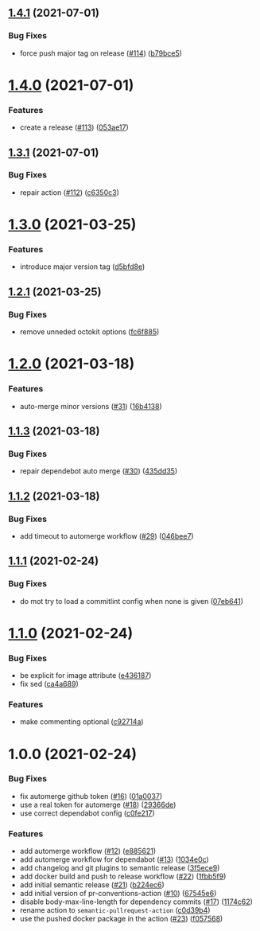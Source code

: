 ## [1.4.1](https://github.com/paschdan/semantic-pullrequest-action/compare/v1.4.0...v1.4.1) (2021-07-01)


### Bug Fixes

* force push major tag on release ([#114](https://github.com/paschdan/semantic-pullrequest-action/issues/114)) ([b79bce5](https://github.com/paschdan/semantic-pullrequest-action/commit/b79bce5e44debbc1624b64cf9d4e8edb0097a1a7))

# [1.4.0](https://github.com/paschdan/semantic-pullrequest-action/compare/v1.3.1...v1.4.0) (2021-07-01)


### Features

* create a release ([#113](https://github.com/paschdan/semantic-pullrequest-action/issues/113)) ([053ae17](https://github.com/paschdan/semantic-pullrequest-action/commit/053ae177cfd1a45c482363fc8b31dae7f2bcdfa3))

## [1.3.1](https://github.com/paschdan/semantic-pullrequest-action/compare/v1.3.0...v1.3.1) (2021-07-01)


### Bug Fixes

* repair action ([#112](https://github.com/paschdan/semantic-pullrequest-action/issues/112)) ([c6350c3](https://github.com/paschdan/semantic-pullrequest-action/commit/c6350c375a94bc9580c84eb1238cbb3954eaa3ee))

# [1.3.0](https://github.com/paschdan/semantic-pullrequest-action/compare/v1.2.1...v1.3.0) (2021-03-25)


### Features

* introduce major version tag ([d5bfd8e](https://github.com/paschdan/semantic-pullrequest-action/commit/d5bfd8e316cdea8b88a75c9073b444234bf3290c))

## [1.2.1](https://github.com/paschdan/semantic-pullrequest-action/compare/v1.2.0...v1.2.1) (2021-03-25)


### Bug Fixes

* remove unneded octokit options ([fc6f885](https://github.com/paschdan/semantic-pullrequest-action/commit/fc6f88525e17515e607624d05ae2386a04d4e010))

# [1.2.0](https://github.com/paschdan/semantic-pullrequest-action/compare/v1.1.3...v1.2.0) (2021-03-18)


### Features

* auto-merge minor versions ([#31](https://github.com/paschdan/semantic-pullrequest-action/issues/31)) ([16b4138](https://github.com/paschdan/semantic-pullrequest-action/commit/16b41389da3e3327c99c25ac880e9b3e6ab7b197))

## [1.1.3](https://github.com/paschdan/semantic-pullrequest-action/compare/v1.1.2...v1.1.3) (2021-03-18)


### Bug Fixes

* repair dependebot auto merge ([#30](https://github.com/paschdan/semantic-pullrequest-action/issues/30)) ([435dd35](https://github.com/paschdan/semantic-pullrequest-action/commit/435dd3517ce6519f78f6f510ed2370c39a960fc2))

## [1.1.2](https://github.com/paschdan/semantic-pullrequest-action/compare/v1.1.1...v1.1.2) (2021-03-18)


### Bug Fixes

* add timeout to automerge workflow ([#29](https://github.com/paschdan/semantic-pullrequest-action/issues/29)) ([046bee7](https://github.com/paschdan/semantic-pullrequest-action/commit/046bee775cef2ca50220140468fadc7c0fbecb9c))

## [1.1.1](https://github.com/paschdan/semantic-pullrequest-action/compare/v1.1.0...v1.1.1) (2021-02-24)


### Bug Fixes

* do mot try to load a commitlint config when none is given ([07eb641](https://github.com/paschdan/semantic-pullrequest-action/commit/07eb641016d2e8880ae5914a889e308d5d983f46))

# [1.1.0](https://github.com/paschdan/semantic-pullrequest-action/compare/v1.0.0...v1.1.0) (2021-02-24)


### Bug Fixes

* be explicit for image attribute ([e436187](https://github.com/paschdan/semantic-pullrequest-action/commit/e43618794b712ce220ffa0fb93248a2c6aea7918))
* fix sed ([ca4a689](https://github.com/paschdan/semantic-pullrequest-action/commit/ca4a689ff703682907f9c8071cdef853525f21c9))


### Features

* make commenting optional ([c92714a](https://github.com/paschdan/semantic-pullrequest-action/commit/c92714acf3a36e3933974518f63b3959e3094ac3))

# 1.0.0 (2021-02-24)


### Bug Fixes

* fix automerge github token ([#16](https://github.com/paschdan/semantic-pullrequest-action/issues/16)) ([01a0037](https://github.com/paschdan/semantic-pullrequest-action/commit/01a0037a6bda30cdef46eb60948fdd882a99190a))
* use a real token for automerge ([#18](https://github.com/paschdan/semantic-pullrequest-action/issues/18)) ([29366de](https://github.com/paschdan/semantic-pullrequest-action/commit/29366de1710af9233a9d7fbfa60c8b2a56077469))
* use correct dependabot config ([c0fe217](https://github.com/paschdan/semantic-pullrequest-action/commit/c0fe2170367830dc014716be810a513f1a5267e1))


### Features

* add automerge workflow ([#12](https://github.com/paschdan/semantic-pullrequest-action/issues/12)) ([e885621](https://github.com/paschdan/semantic-pullrequest-action/commit/e885621230458cd89a83ebfaaf00a49802981623))
* add automerge workflow for dependabot ([#13](https://github.com/paschdan/semantic-pullrequest-action/issues/13)) ([1034e0c](https://github.com/paschdan/semantic-pullrequest-action/commit/1034e0c1453f97f3dcc7d8075875b980a172762b))
* add changelog and git plugins to semantic release ([3f5ece9](https://github.com/paschdan/semantic-pullrequest-action/commit/3f5ece93eff44f5b646bb44ecf5af1028759a1c5))
* add docker build and push to release workflow ([#22](https://github.com/paschdan/semantic-pullrequest-action/issues/22)) ([1fbb5f9](https://github.com/paschdan/semantic-pullrequest-action/commit/1fbb5f9091d9def10c85573b80561c212ab74423))
* add initial semantic release ([#21](https://github.com/paschdan/semantic-pullrequest-action/issues/21)) ([b224ec6](https://github.com/paschdan/semantic-pullrequest-action/commit/b224ec62fbc0871a1170dfe3d9528c677fd62eb4))
* add initial version of pr-conventions-action ([#10](https://github.com/paschdan/semantic-pullrequest-action/issues/10)) ([67545e6](https://github.com/paschdan/semantic-pullrequest-action/commit/67545e69ceaaed92ebe3ef66d2a5698a97dbfa93))
* disable body-max-line-length for dependency commits ([#17](https://github.com/paschdan/semantic-pullrequest-action/issues/17)) ([1174c62](https://github.com/paschdan/semantic-pullrequest-action/commit/1174c6249ae7e4d57db012e2eaa1f6f01a877169))
* rename action to `semantic-pullrequest-action` ([c0d39b4](https://github.com/paschdan/semantic-pullrequest-action/commit/c0d39b4a57abea66c0298f1cd39b91f490a1a08e))
* use the pushed docker package in the action ([#23](https://github.com/paschdan/semantic-pullrequest-action/issues/23)) ([f057568](https://github.com/paschdan/semantic-pullrequest-action/commit/f0575683753236f1596e8e66b04a7528db246bc1))
